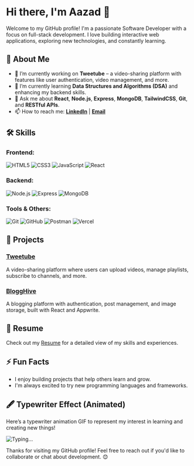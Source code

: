 # Hi there, I'm Aazad 👋

Welcome to my GitHub profile! I'm a passionate Software Developer with a focus on full-stack development. I love building interactive web applications, exploring new technologies, and constantly learning.

## 🚀 About Me
- 🔭 I’m currently working on **Tweetube** – a video-sharing platform with features like user authentication, video management, and more.
- 🌱 I’m currently learning **Data Structures and Algorithms (DSA)** and enhancing my backend skills.
- 💬 Ask me about **React**, **Node.js**, **Express**, **MongoDB**, **TailwindCSS**, **Git**, and **RESTful APIs**.
- 📫 How to reach me: **[LinkedIn](https://www.linkedin.com/in/aazad-xyz)** | **[Email](mailto:aazad@example.com)**

## 🛠️ Skills

### Frontend:
![HTML5](https://img.shields.io/badge/-HTML5-E34F26?style=flat&logo=html5&logoColor=white) ![CSS3](https://img.shields.io/badge/-CSS3-1572B6?style=flat&logo=css3&logoColor=white) ![JavaScript](https://img.shields.io/badge/-JavaScript-F7DF1E?style=flat&logo=javascript&logoColor=black) ![React](https://img.shields.io/badge/-React-61DAFB?style=flat&logo=react&logoColor=black)

### Backend:
![Node.js](https://img.shields.io/badge/-Node.js-339933?style=flat&logo=node.js&logoColor=white) ![Express](https://img.shields.io/badge/-Express-000000?style=flat&logo=express&logoColor=white) ![MongoDB](https://img.shields.io/badge/-MongoDB-47A248?style=flat&logo=mongodb&logoColor=white)

### Tools & Others:
![Git](https://img.shields.io/badge/-Git-F05032?style=flat&logo=git&logoColor=white) ![GitHub](https://img.shields.io/badge/-GitHub-181717?style=flat&logo=github&logoColor=white) ![Postman](https://img.shields.io/badge/-Postman-FF6C37?style=flat&logo=postman&logoColor=white) ![Vercel](https://img.shields.io/badge/-Vercel-000000?style=flat&logo=vercel&logoColor=white)

## 🔧 Projects
### [Tweetube](https://github.com/yourusername/tweetube)
A video-sharing platform where users can upload videos, manage playlists, subscribe to channels, and more.

### [BloggHive](https://github.com/yourusername/blogghive)
A blogging platform with authentication, post management, and image storage, built with React and Appwrite.

## 📄 Resume
Check out my [Resume](link-to-resume.pdf) for a detailed view of my skills and experiences.

## ⚡ Fun Facts
- I enjoy building projects that help others learn and grow.
- I'm always excited to try new programming languages and frameworks.

## 🖋️ Typewriter Effect (Animated)
Here’s a typewriter animation GIF to represent my interest in learning and creating new things!

![Typing...](https://media.giphy.com/media/3o7btPCcdN6gNQtttK/giphy.gif)

Thanks for visiting my GitHub profile! Feel free to reach out if you'd like to collaborate or chat about development. 😊
